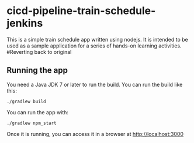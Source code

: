 # cicd-pipeline-train-schedule-jenkins

This is a simple train schedule app written using nodejs. It is intended to be used as a sample application for a series of hands-on learning activities. 
#Reverting back to original

## Running the app

You need a Java JDK 7 or later to run the build. You can run the build like this:

    ./gradlew build

You can run the app with:

    ./gradlew npm_start

Once it is running, you can access it in a browser at [http://localhost:3000](http://localhost:3000)
